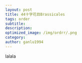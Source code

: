 ```yaml
---
layout: post
title: 44十字花目Brassicales
tags: order    
subtitle: 
description: 
optimized_image: /img/ordrr/.png
category: 
author: ganlu1994  
---
```



lalala